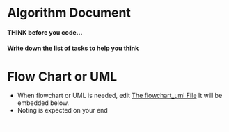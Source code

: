# Algorithm Document

#### THINK before you code...
#### Write down the list of tasks to help you think

# Flow Chart or UML
- When flowchart or UML is needed, edit [The flowchart_uml File](flowchart_uml.drawio.svg) It will be embedded below.
- Noting is expected on your end

![Alt text here](flowchart_uml.drawio.svg)
